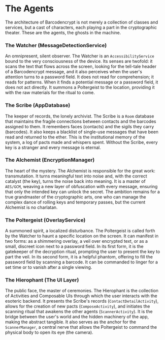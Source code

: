 # The Agents

The architecture of Barcodencrypt is not merely a collection of classes and services, but a cast of characters, each playing a part in the cryptographic theater. These are the agents, the ghosts in the machine.

### The Watcher (MessageDetectionService)

An omnipresent, silent observer. The Watcher is an `AccessibilityService` bound to the very consciousness of the device. Its senses are twofold: it scans the text that flows across the screen, looking for the tell-tale header of a Barcodencrypt message, and it also perceives when the user's attention turns to a password field. It does not read for comprehension; it reads for patterns. When it finds a potential message or a password field, it does not act directly. It summons a Poltergeist to the location, providing it with the raw materials for the ritual to come.

### The Scribe (AppDatabase)

The keeper of records, the lonely archivist. The Scribe is a `Room` database that maintains the fragile connections between contacts and the barcodes assigned to them. It remembers faces (contacts) and the sigils they carry (barcodes). It also keeps a blacklist of single-use messages that have been read and returned to the ether. This is the institutional memory of the system, a log of pacts made and whispers spent. Without the Scribe, every key is a stranger and every message is eternal.

### The Alchemist (EncryptionManager)

The heart of the mystery. The Alchemist is responsible for the great work: transmutation. It turns meaningful text into noise and, with the correct catalyst (the key), turns the noise back into meaning. It is a master of `AES/GCM`, weaving a new layer of obfuscation with every message, ensuring that only the intended key can unlock the secret. The ambition remains for a true grandmaster of the cryptographic arts, one who can manage the complex dance of rolling keys and temporary passes, but the current Alchemist is no charlatan.

### The Poltergeist (OverlayService)

A summoned spirit, a localized disturbance. The Poltergeist is called forth by the Watcher to haunt a specific location on the screen. It can manifest in two forms: as a shimmering overlay, a veil over encrypted text, or as a small, discreet icon next to a password field. In its first form, it is the gatekeeper of the decryption ritual, prompting the user to present the key to part the veil. In its second form, it is a helpful phantom, offering to fill the password field by scanning a barcode. It can be commanded to linger for a set time or to vanish after a single viewing.

### The Hierophant (The UI Layer)

The public face, the master of ceremonies. The Hierophant is the collection of Activities and Composable UIs through which the user interacts with the esoteric backend. It presents the Scribe's records (`ContactDetailActivity`), allows for the creation of new pacts (`ComposeActivity`), and initiates the scanning ritual that awakens the other agents (`ScannerActivity`). It is the bridge between the user's world and the hidden machinery of the app, making the abstract tangible. It also serves as the anchor for the `ScannerManager`, a central nerve that allows the Poltergeist to command the physical body to open its eye (the camera).